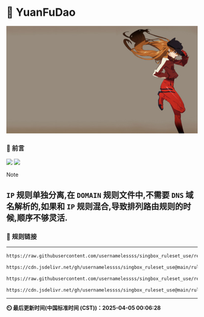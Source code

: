 
# 🧸 YuanFuDao
![](https://raw.githubusercontent.com/usernamelessss/picture-bed/main/images/202504042256831.jpg)
### 📣 前言
![](https://shields.io/badge/-移除重复规则-ff69b4) ![](https://shields.io/badge/-IP&nbsp;规则单独存放不与&nbsp;DOMAIN&nbsp;等混合-green)
> [!NOTE]
**`IP` 规则单独分离,在 `DOMAIN` 规则文件中,不需要 `DNS` 域名解析的,如果和 `IP` 规则混合,导致排列路由规则的时候,顺序不够灵活.**
---

###  🔗 规则链接
---

```url
https://raw.githubusercontent.com/usernamelessss/singbox_ruleset_use/refs/heads/main/rule/YuanFuDao/YuanFuDao_No_IP.json
```

```url
https://cdn.jsdelivr.net/gh/usernamelessss/singbox_ruleset_use@main/rule/YuanFuDao/YuanFuDao_No_IP.json
```

```url
https://raw.githubusercontent.com/usernamelessss/singbox_ruleset_use/refs/heads/main/rule/YuanFuDao/YuanFuDao_No_IP.srs
```

```url
https://cdn.jsdelivr.net/gh/usernamelessss/singbox_ruleset_use@main/rule/YuanFuDao/YuanFuDao_No_IP.srs
```

---
**⏲️ 最后更新时间(中国标准时间 (CST))：2025-04-05 00:06:28**